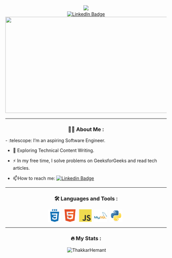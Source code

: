 <div id="header" align="center">
  <img src="https://media.giphy.com/media/M9gbBd9nbDrOTu1Mqx/giphy.gif" width="100"/>

<div id="badges">
  <a href="https://www.linkedin.com/in/hemant-thakkar-45a009280/">
    <img src="https://img.shields.io/badge/LinkedIn-blue?style=for-the-badge&logo=linkedin&logoColor=white" alt="LinkedIn Badge"/>
  </a>

 <div align="center">
  <img src="https://media.giphy.com/media/dWesBcTLavkZuG35MI/giphy.gif" width="600" height="300"/>
</div>

---

### :man_technologist: About Me :
<div align="left">
- :telescope:  I’m an aspiring Software Engineer.

- :seedling: Exploring Technical Content Writing.

- :zap: In my free time, I solve problems on GeeksforGeeks and read tech articles.

- :mailbox:How to reach me: [![Linkedin Badge](https://img.shields.io/badge/-Linkedin-blue?style=flat&logo=Linkedin&logoColor=white)]([your-linkedin-url](https://www.linkedin.com/in/hemant-thakkar-45a009280)https://www.linkedin.com/in/hemant-thakkar-45a009280/)

</div>

---

### :hammer_and_wrench: Languages and Tools :

<div >
  <img src="https://github.com/devicons/devicon/blob/master/icons/css3/css3-plain-wordmark.svg"  title="CSS3" alt="CSS" width="40" height="40"/>&nbsp;
  <img src="https://github.com/devicons/devicon/blob/master/icons/html5/html5-original.svg" title="HTML5" alt="HTML" width="40" height="40"/>&nbsp;
  <img src="https://github.com/devicons/devicon/blob/master/icons/javascript/javascript-original.svg" title="JavaScript" alt="JavaScript" width="40" height="40"/>&nbsp;
  <img src="https://github.com/devicons/devicon/blob/master/icons/mysql/mysql-original-wordmark.svg" title="MySQL"  alt="MySQL" width="40" height="40"/>&nbsp;
  <img src="https://github.com/devicons/devicon/blob/master/icons/python/python-original.svg" title="Python" alt="Python" width="40" heigth="40"/>&nbsp;
</div>


---

### :fire: My Stats :
<p>&nbsp;<img align="center" src="https://github-readme-stats.vercel.app/api?username=ThakkarHemant&theme=github_dark&show_icons=true&locale=en" alt="ThakkarHemant" /></p>
